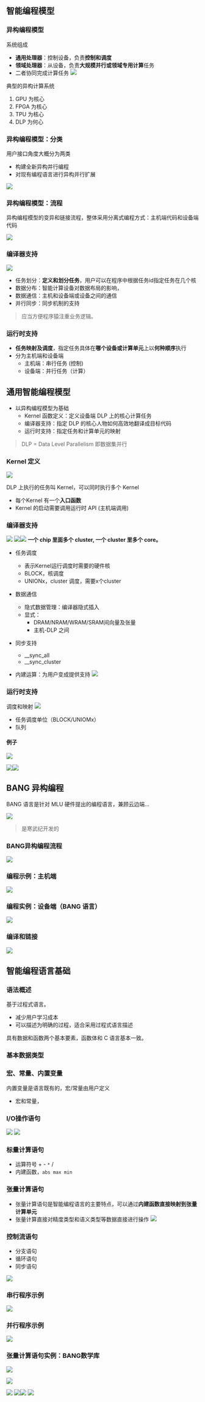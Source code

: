 ## 智能编程模型

### 异构编程模型 

系统组成
+ **通用处理器**：控制设备，负责**控制和调度**
+ **领域处理器**：从设备，负责**大规模并行或领域专用计算**任务
+ 二者协同完成计算任务
![](../../08-Assets/Pasted%20image%2020220822203731.png)

典型的异构计算系统
1. GPU 为核心
2. FPGA 为核心
3. TPU 为核心
4. DLP 为何心

### 异构编程模型：分类

用户接口角度大概分为两类
+ 构建全新异构并行编程
+ 对现有编程语言进行异构并行扩展

![](../../08-Assets/Pasted%20image%2020220822204747.png#center|典型异构并行编程模型对比)
### 异构编程模型：流程

异构编程模型的变异和链接流程，整体采用分离式编程方式：主机端代码和设备端代码

![](../../08-Assets/Pasted%20image%2020220822204839.png)

 ### 编译器支持

![](../../08-Assets/Pasted%20image%2020220822205101.png)

+ 任务划分：**定义和划分任务**，用户可以在程序中根据任务id指定任务在几个核
+ 数据分布：智能计算设备对数据布局的影响，
+ 数据通信：主机和设备端或设备之间的通信
+ 并行同步：同步机制的支持

> 应当方便程序猿注重业务逻辑。

### 运行时支持 

+ **任务映射及调度**，指定任务具体在**哪个设备或计算单元**上以**何种顺序**执行
+ 分为主机端和设备端
	+ 主机端：串行任务 (控制)
	+ 设备端：并行任务（计算）

## 通用智能编程模型

+  以异构编程模型为基础
	+ Kernel 函数定义：定义设备端 DLP 上的核心计算任务
	+ 编译器支持：指定 DLP 的核心人物如何高效地翻译成目标代码 
	+ 运行时支持：指定任务和计算单元的映射

> DLP = Data Level Parallelism 即数据集并行 

### Kernel 定义

![](../../08-Assets/Pasted%20image%2020220822210711.png)

DLP 上执行的任务叫 Kernel，可以同时执行多个 Kernel 
+ 每个Kernel 有一个**入口函数**
+ Kernel 的启动需要调用运行时 API (主机端调用)


### 编译器支持

![](../../08-Assets/Pasted%20image%2020220822211328.png)
![](../../08-Assets/Pasted%20image%2020220822211656.png)![](../../08-Assets/Pasted%20image%2020220822211824.png)
**一个 chip 里面多个 cluster, 一个 cluster 里多个 core。**

+ 任务调度
	+ 表示Kernel运行调度时需要的硬件核 
	+ BLOCK，核调度
	+ UNIONx，cluster 调度，需要x个cluster

+ 数据通信
	+ 隐式数据管理：编译器隐式插入
	+ 显式：
		+ DRAM/NRAM/WRAM/SRAM间向量及张量
		+ 主机-DLP 之间
+ 同步支持
	+ \_\_sync_all
	+ \_\_sync_cluster 
+ 内建运算：为用户变成提供支持
![](../../08-Assets/Pasted%20image%2020220822211922.png)

### 运行时支持

调度和映射
![](../../08-Assets/Pasted%20image%2020220822212009.png) 
+ 任务调度单位（BLOCK/UNIOMx）
+ 队列 

#### 例子 

![](../../08-Assets/Pasted%20image%2020220822212106.png)

![](../../08-Assets/Pasted%20image%2020220822213836.png)![](../../08-Assets/Pasted%20image%2020220822213908.png)
## BANG 异构编程 

BANG 语言是针对 MLU 硬件提出的编程语言，兼顾云边端...

![](../../08-Assets/Pasted%20image%2020220822214014.png)

> 是寒武纪开发的

### BANG异构编程流程

![](../../08-Assets/Pasted%20image%2020220822214308.png)


### 编程示例：主机端

![](../../08-Assets/Pasted%20image%2020220822214903.png)

### 编程实例：设备端（BANG 语言）

![](../../08-Assets/Pasted%20image%2020220822215040.png)

### 编译和链接

![](../../08-Assets/Pasted%20image%2020220822215501.png)

## 智能编程语言基础 

### 语法概述

基于过程式语言。
+ 减少用户学习成本
+ 可以描述为明确的过程，适合采用过程式语言描述

具有数据和函数两个基本要素，函数体和 C 语言基本一致。

### 基本数据类型

### 宏、常量、内置变量

内置变量是语言既有的，宏/常量由用户定义

+ 宏和常量，
### I/O操作语句

![](../../08-Assets/Pasted%20image%2020220822233834.png)
![](../../08-Assets/Pasted%20image%2020220822233935.png)

### 标量计算语句 
+ 运算符号 + - `*` /
+ 内建函数，`abs max min`

### 张量计算语句 

+ 张量计算语句是智能编程语言的主要特点，可以通过**内建函数直接映射到张量计算单元**
+ 张量计算直接对精度类型和语义类型等数据直接进行操作
![](../../08-Assets/Pasted%20image%2020220822234402.png)

### 控制流语句

+ 分支语句
+ 循环语句
+ 同步语句

![](../../08-Assets/Pasted%20image%2020220822234514.png)


### 串行程序示例 
![](../../08-Assets/Pasted%20image%2020220822235055.png)

### 并行程序示例 

![](../../08-Assets/Pasted%20image%2020220822235944.png)

### 张量计算语句实例：BANG数学库

![](../../08-Assets/Pasted%20image%2020220823000730.png)

![](../../08-Assets/Pasted%20image%2020220823000821.png)

![](../../08-Assets/Pasted%20image%2020220823000834.png)
![](../../08-Assets/Pasted%20image%2020220823000847.png)![](../../08-Assets/Pasted%20image%2020220823000853.png)
![](../../08-Assets/Pasted%20image%2020220823000900.png)
